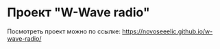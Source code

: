 # Проект "W-Wave radio"

Посмотреть проект можно по ссылке: https://novoseeelic.github.io/w-wave-radio/

